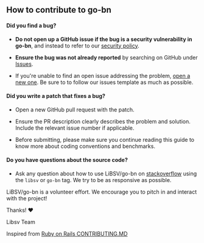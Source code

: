 ## How to contribute to go-bn

#### **Did you find a bug?**

* **Do not open up a GitHub issue if the bug is a security vulnerability
  in go-bn**, and instead to refer to our [security policy](https://github.com/libsv/libsv/blob/master/SECURITY.md).

* **Ensure the bug was not already reported** by searching on GitHub under [Issues](https://github.com/libsv/go-bn/issues).

* If you're unable to find an open issue addressing the problem, [open a new one](https://github.com/libsv/go-bn/issues/new/choose). Be sure to to follow our issues template as much as possible.

#### **Did you write a patch that fixes a bug?**

* Open a new GitHub pull request with the patch.

* Ensure the PR description clearly describes the problem and solution. Include the relevant issue number if applicable.

* Before submitting, please make sure you continue reading this guide to know more about coding conventions and benchmarks.

#### **Do you have questions about the source code?**

* Ask any question about how to use LiBSV/go-bn on [stackoverflow](https://stackoverflow.com) using the `libsv` or `go-bn` tag. We try to be as responsive as possible.

LiBSV/go-bn is a volunteer effort. We encourage you to pitch in and interact with the project!

Thanks! :heart:

Libsv Team

Inspired from [Ruby on Rails CONTRIBUTING.MD](https://github.com/rails/rails/blob/master/CONTRIBUTING.md)
